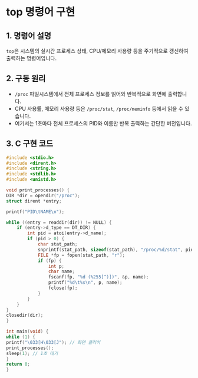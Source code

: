 # top 명령어 구현

## 1. 명령어 설명
`top`은 시스템의 실시간 프로세스 상태, CPU/메모리 사용량 등을 주기적으로 갱신하여 출력하는 명령어입니다.

## 2. 구동 원리
- `/proc` 파일시스템에서 전체 프로세스 정보를 읽어와 반복적으로 화면에 출력합니다.
- CPU 사용률, 메모리 사용량 등은 `/proc/stat`, `/proc/meminfo` 등에서 읽을 수 있습니다.
- 여기서는 1초마다 전체 프로세스의 PID와 이름만 반복 출력하는 간단한 버전입니다.

## 3. C 구현 코드
```c
#include <stdio.h>
#include <dirent.h>
#include <string.h>
#include <stdlib.h>
#include <unistd.h>

void print_processes() {
DIR *dir = opendir("/proc");
struct dirent *entry;

printf("PID\tNAME\n");

while ((entry = readdir(dir)) != NULL) {
    if (entry->d_type == DT_DIR) {
        int pid = atoi(entry->d_name);
        if (pid > 0) {
            char stat_path;
            snprintf(stat_path, sizeof(stat_path), "/proc/%d/stat", pid);
            FILE *fp = fopen(stat_path, "r");
            if (fp) {
                int p;
                char name;
                fscanf(fp, "%d (%255[^)])", &p, name);
                printf("%d\t%s\n", p, name);
                fclose(fp);
            }
        }
    }
}
closedir(dir);
}

int main(void) {
while (1) {
printf("\033[H\033[J"); // 화면 클리어
print_processes();
sleep(1); // 1초 대기
}
return 0;
}
```
